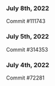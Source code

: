 ### July 8th, 2022

Commit #111743

### July 5th, 2022

Commit #314353


### July 4th, 2022

Commit #72281
